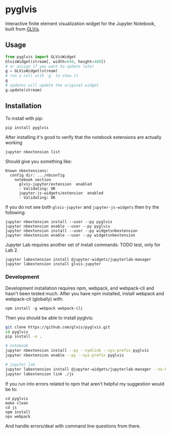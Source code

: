 # pyglvis

Interactive finite element visualization widget for the Jupyter Notebook,
built from [GLVis](https://glvis.org).

## Usage

```python
from pyglvis import GLVisWidget
GlvisWidget(stream[, width=640, height=480])
# or assign if you want to update later
g = GLVisWidget(stream)
# run a cell with `g` to show it
g
# updates will update the original widget
g.update(stream)
```

## Installation

To install with pip:

```bash
pip install pyglvis
```

After installing it's good to verify that the notebook extensions are actually working

```
jupyter nbextension list
```

Should give you something like:

```
Known nbextensions:
  config dir: .../nbconfig
    notebook section
      glvis-jupyter/extension  enabled
      - Validating: OK
      jupyter-js-widgets/extension  enabled
      - Validating: OK
```

If you do not see both `glvis-jupyter` and `jupyter-js-widgets` then try the following:

```
jupyter nbextension install --user --py pyglvis
jupyter nbextension enable --user --py pyglvis
jupyter nbextension install --user --py widgetsnbextension
jupyter nbextension enable --user --py widgetsnbextension
```

Jupyter Lab requires another set of install commands:
TODO test, only for Lab 2.

```
jupyter labextension install @jupyter-widgets/jupyterlab-manager
jupyter labextension install glvis-jupyter
```

### Development

Development installation requires npm, webpack, and webpack-cli and hasn't been tested much.
After you have npm installed, install webpack and webpack-cli (globally) with:

```shell
npm install -g webpack webpack-cli
```

Then you should be able to install pyglvis:

```bash
git clone https://github.com/glvis/pyglvis.git
cd pyglvis
pip install -e .

# notebook
jupyter nbextension install --py --symlink --sys-prefix pyglvis
jupyter nbextension enable --py --sys-prefix pyglvis

# jupyter lab
jupyter labextension install @jupyter-widgets/jupyterlab-manager --no-build
jupyter labextension link ./js
```

If you run into errors related to npm that aren't helpful my suggestion would be to:

```shell
cd pyglvis
make clean
cd js
npm install
npx webpack
```

And handle errors/deal with command line questions from there.
